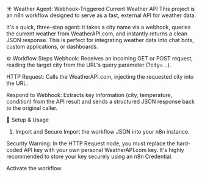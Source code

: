 ☀️ Weather Agent: Webhook-Triggered Current Weather API
This project is an n8n workflow designed to serve as a fast, external API for weather data.

It's a quick, three-step agent: it takes a city name via a webhook, queries the current weather from WeatherAPI.com, and instantly returns a clean JSON response. This is perfect for integrating weather data into chat bots, custom applications, or dashboards.

⚙️ Workflow Steps
Webhook: Receives an incoming GET or POST request, reading the target city from the URL's query parameter (?city=...).

HTTP Request: Calls the WeatherAPI.com, injecting the requested city into the URL.

Respond to Webhook: Extracts key information (city, temperature, condition) from the API result and sends a structured JSON response back to the original caller.

🚀 Setup & Usage
1. Import and Secure
Import the workflow JSON into your n8n instance.

Security Warning: In the HTTP Request node, you must replace the hard-coded API key with your own personal WeatherAPI.com key. It's highly recommended to store your key securely using an n8n Credential.

Activate the workflow.
